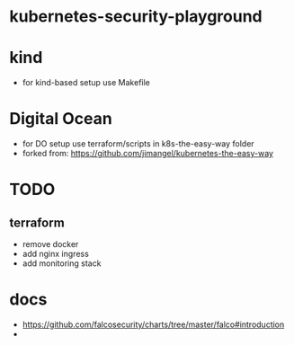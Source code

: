 # kubernetes-security-playground

# kind
- for kind-based setup use Makefile

# Digital Ocean
- for DO setup use terraform/scripts in k8s-the-easy-way folder
- forked from: https://github.com/jimangel/kubernetes-the-easy-way

# TODO
## terraform 
- remove docker
- add nginx ingress
- add monitoring stack

# docs
- https://github.com/falcosecurity/charts/tree/master/falco#introduction
- 